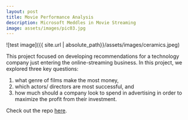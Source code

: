```yaml
---
layout: post
title: Movie Performance Analysis
description: Microsoft Meddles in Movie Streaming
image: assets/images/pic03.jpg
---
```


![test image]({{ site.url | absolute_path}}/assets/images/ceramics.jpeg)

This project focused on developing recommendations for a technology company just entering the online-streaming business. 
In this project, we explored three key questions:
1) what genre of films make the most money, 
2) which actors/ directors are most successful, and 
3) how much should a company look to spend in advertising in order to maximize the profit from their investment. 

Check out the repo [here](https://github.com/CliffordBridges/Movie-Performance-Analysis).
